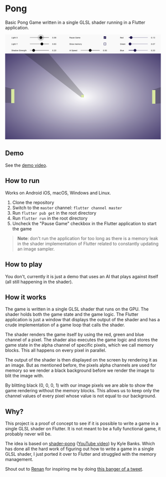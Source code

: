# Pong

Basic Pong Game written in a single GLSL shader running in a Flutter application.

![Preview](assets/preview.png)

## Demo

See the [demo video](https://raw.githubusercontent.com/wolfenrain/shady_pong/main/assets/demo.mp4).

## How to run

Works on Android iOS, macOS, Windows and Linux.

1. Clone the repository
2. Switch to the `master` channel: `flutter channel master`
3. Run `flutter pub get` in the root directory
4. Run `flutter run` in the root directory
5. Uncheck the "Pause Game" checkbox in the Flutter application to start the game

> **Note**: don't run the application for too long as there is a memory leak in the shader implementation of Flutter related to constantly updating an image sampler.

## How to play

You don't, currently it is just a demo that uses an AI that plays against itself (all still happening in the shader).

## How it works

The game is written in a single GLSL shader that runs on the GPU. The shader holds both the game state and the game logic. The Flutter application is just a window that displays the output of the shader and has a crude implementation of a game loop that calls the shader.

The shader renders the game itself by using the red, green and blue channel of a pixel. The shader also executes the game logic and stores the game state in the alpha channel of specific pixels, which we call memory blocks. This all happens on every pixel in parallel.

The output of the shader is then displayed on the screen by rendering it as an image. But as mentioned before, the pixels alpha channels are used for memory so we render a black background before we render the image to blit the image with.

By blitting black (0, 0, 0, 1) with our image pixels we are able to show the game rendering without the memory blocks. This allows us to keep only the channel values of every pixel whose value is not equal to our background.

## Why?

This project is a proof of concept to see if it is possible to write a game in a single GLSL shader on Flutter. It is not meant to be a fully functional game, it probably never will be.

The idea is based on [shader-pong](https://github.com/KyleBanks/shader-pong) ([YouTube video](https://www.youtube.com/watch?v=e-hTTVr_pDI)) by Kyle Banks. Which has done all the hard work of figuring out how to write a game in a single GLSL shader, I just ported it over to Flutter and struggled with the memory management.

Shout out to [Renan](https://twitter.com/reNotANumber) for inspiring me by doing  [this banger of a tweet](https://twitter.com/reNotANumber/status/1599810391625719810).